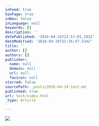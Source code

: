 ```yaml
---
inFeed: true
hasPage: true
inNav: false
inLanguage: null
keywords: []
description: ''
datePublished: '2016-04-24T22:57:01.293Z'
dateModified: '2016-04-24T22:56:47.534Z'
title: ''
author: []
authors: []
publisher:
  name: null
  domain: null
  url: null
  favicon: null
starred: false
sourcePath: _posts/2016-04-24-test.md
published: true
url: test/index.html
_type: Article

---
```

![](https://the-grid-user-content.s3-us-west-2.amazonaws.com/bd83fe7b-7eb7-4ce5-95e1-d2abc3245bb9.jpg)